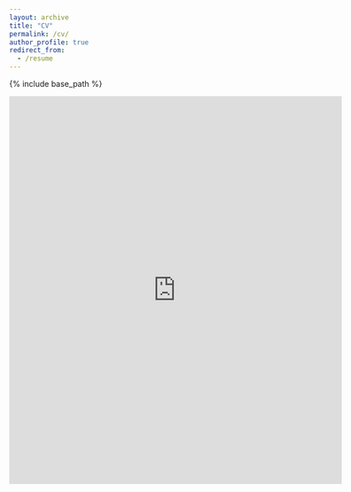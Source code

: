 ```yaml
---
layout: archive
title: "CV"
permalink: /cv/
author_profile: true
redirect_from:
  - /resume
---
```


{% include base_path %}

<embed src="https://harshkohli.github.io/files/HarshKohli_CV.pdf" width="600" height="700" type='application/pdf'>